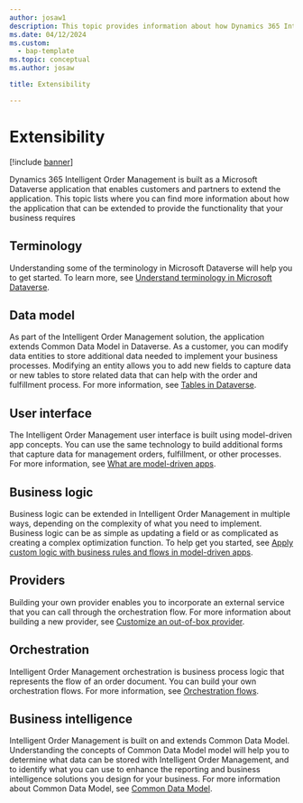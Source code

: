 ```yaml
---
author: josaw1
description: This topic provides information about how Dynamics 365 Intelligent Order Management can be extended.
ms.date: 04/12/2024
ms.custom: 
  - bap-template
ms.topic: conceptual
ms.author: josaw

title: Extensibility

---
```



# Extensibility

[!include [banner](includes/banner.md)]


Dynamics 365 Intelligent Order Management is built as a Microsoft Dataverse application that enables customers and partners to extend the application. This topic lists where you can find more information about how the application that can be extended to provide the functionality that your business requires 

## Terminology
Understanding some of the terminology in Microsoft Dataverse will help you to get started. To learn more, see [Understand terminology in Microsoft Dataverse](/powerapps/developer/data-platform/understand-terminology).

## Data model
As part of the Intelligent Order Management solution, the application extends Common Data Model in Dataverse. As a customer, you can modify data entities to store additional data needed to implement your business processes. Modifying an entity allows you to add new fields to capture data or new tables to store related data that can help with the order and fulfillment process. For more information, see [Tables in Dataverse](/powerapps/maker/data-platform/entity-overview).

## User interface
The Intelligent Order Management user interface is built using model-driven app concepts. You can use the same technology to build additional forms that capture data for management orders, fulfillment, or other processes. For more information, see [What are model-driven apps](/powerapps/maker/model-driven-apps/model-driven-app-overview). 

## Business logic
Business logic can be extended in Intelligent Order Management in multiple ways, depending on the complexity of what you need to implement. Business logic can be as simple as updating a field or as complicated as creating a complex optimization function. To help get you started, see 
[Apply custom logic with business rules and flows in model-driven apps](/powerapps/maker/model-driven-apps/guide-staff-through-common-tasks-processes). 

## Providers
Building your own provider enables you to incorporate an external service that you can call through the orchestration flow. For more information about building a new provider, see [Customize an out-of-box provider](customize-provider.md). 

## Orchestration
Intelligent Order Management orchestration is business process logic that represents the flow of an order document. You can build your own orchestration flows. For more information, see [Orchestration flows](orchestration-flows.md). 

## Business intelligence
Intelligent Order Management is built on and extends Common Data Model. Understanding the concepts of Common Data Model model will help you to determine what data can be stored with Intelligent Order Management, and to identify what you can use to enhance the reporting and business intelligence solutions you design for your business. For more information about Common Data Model, see [Common Data Model](/common-data-model). 
